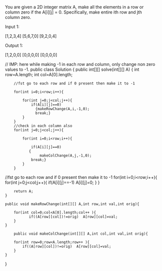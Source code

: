 You are given a 2D integer matrix A, make all the elements in a row or column zero if the A[i][j] = 0. Specifically, make entire ith row and jth column zero.


Input 1:

[1,2,3,4]
[5,6,7,0]
[9,2,0,4]

Output 1:

[1,2,0,0]
[0,0,0,0]
[0,0,0,0]




// IMP:  here while making -1 in each row and column, only change non zero values to -1.
public class Solution {
    public int[][] solve(int[][] A) {
        int row=A.length;
        int col=A[0].length;

        //fst go to each row and if 0 present then make it to -1
      
        for(int i=0;i<row;i++){

            for(int j=0;j<col;j++){
                if(A[i][j]==0)
                  {makeRowChange(A,i,-1,0);
                  break;}
            }
        } 
        //check in each column also
        for(int j=0;j<col;j++){
            
            for(int i=0;i<row;i++){
              
                if(A[i][j]==0)
               {  
                    makeColChange(A,j,-1,0);
                break;}
            }
        }
        
 //fst go to each row and if 0 present then make it to -1
        for(int i=0;i<row;i++){
            for(int j=0;j<col;j++){
                if(A[i][j]==-1)
                  A[i][j]=0;
            }
        }

        


        return A;
    }

    public void makeRowChange(int[][] A,int row,int val,int orig){
        
        for(int col=0;col<A[0].length;col++ ){
               if((A[row][col])!=orig)  A[row][col]=val;
        }
    }

        public void makeColChange(int[][] A,int col,int val,int orig){
        
        for(int row=0;row<A.length;row++ ){
            if((A[row][col])!=orig)  A[row][col]=val;
        }
    }

}
